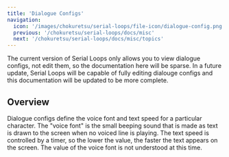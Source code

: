 ```yaml
---
title: 'Dialogue Configs'
navigation:
  icon: '/images/chokuretsu/serial-loops/file-icon/dialogue-config.png'
  previous: '/chokuretsu/serial-loops/docs/misc'
  next: '/chokuretsu/serial-loops/docs/misc/topics'
---
```


The current version of Serial Loops only allows you to view dialogue configs, not edit them, so the documentation here will be sparse.
In a future update, Serial Loops will be capable of fully editing dialouge configs and this documentation will be updated to be more complete.

## Overview
Dialogue configs define the voice font and text speed for a particular character. The "voice font" is the small beeping sound that is made as text
is drawn to the screen when no voiced line is playing. The text speed is controlled by a timer, so the lower the value, the faster the text appears
on the screen. The value of the voice font is not understood at this time.